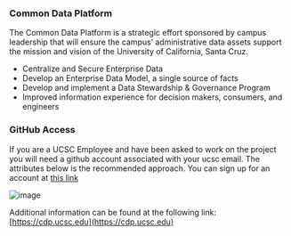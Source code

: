 ### Common Data Platform

The Common Data Platform is a strategic effort sponsored by campus leadership that will ensure the campus’ administrative data assets support the mission and vision of the University of California, Santa Cruz.  

* Centralize and Secure Enterprise Data
* Develop an Enterprise Data Model, a single source of facts
* Develop and implement a Data Stewardship & Governance Program
* Improved information experience for decision makers, consumers, and engineers

### GitHub Access
If you are a UCSC Employee and have been asked to work on the project you will need a github account associated with your ucsc email. The attributes below is the recommended approach.  You can sign up for an account at [this link](https://github.com/signup)

![image](https://user-images.githubusercontent.com/15661467/208491859-44f587a1-cd90-4e40-8361-d7431c4936ae.png)



Additional information can be found at the following link: [https://cdp.ucsc.edu](https://cdp.ucsc.edu)
